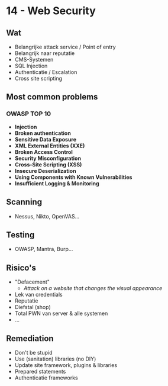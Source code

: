 # 14 - Web Security
## Wat
- Belangrijke attack service / Point of entry
- Belangrijk naar reputatie
- CMS-Systemen
- SQL Injection
- Authenticatie / Escalation
- Cross site scripting

## Most common problems
### OWASP TOP 10
- **Injection**
- **Broken authentication**
- **Sensitive Data Exposure**
- **XML External Entities (XXE)**
- **Broken Access Control**
- **Security Misconfiguration**
- **Cross-Site Scripting (XSS)**
- **Insecure Deserialization**
- **Using Components with Known Vulnerabilities**
- **Insufficient Logging & Monitoring**

## Scanning
- Nessus, Nikto, OpenVAS...

## Testing
- OWASP, Mantra, Burp...

## Risico's
- "Defacement"
  - *Attack on a website that changes the visual appearance*
- Lek van credentials
- Reputatie
- Diefstal (shop)
- Total PWN van server & alle systemen
- ...

## Remediation
- Don't be stupid
- Use (sanitation) libraries (no DIY)
- Update site framework, plugins & libraries
- Prepared statements
- Authenticatie frameworks
<!--stackedit_data:
eyJoaXN0b3J5IjpbLTEwNzE2MzgzMzIsLTIxMzAyMjY0MTYsLT
E0OTU3MTQ5NjddfQ==
-->